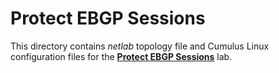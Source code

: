 # Protect EBGP Sessions

This directory contains *netlab* topology file and Cumulus Linux configuration files for the **[Protect EBGP Sessions](https://bgplabs.net/basic/6-protect/)** lab.

